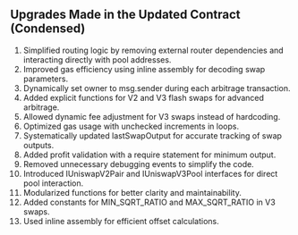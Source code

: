 ## Upgrades Made in the Updated Contract (Condensed)

1. Simplified routing logic by removing external router dependencies and interacting directly with pool addresses.
2. Improved gas efficiency using inline assembly for decoding swap parameters.
3. Dynamically set owner to msg.sender during each arbitrage transaction.
4. Added explicit functions for V2 and V3 flash swaps for advanced arbitrage.
5. Allowed dynamic fee adjustment for V3 swaps instead of hardcoding.
6. Optimized gas usage with unchecked increments in loops.
7. Systematically updated lastSwapOutput for accurate tracking of swap outputs.
8. Added profit validation with a require statement for minimum output.
9. Removed unnecessary debugging events to simplify the code.
10. Introduced IUniswapV2Pair and IUniswapV3Pool interfaces for direct pool interaction.
11. Modularized functions for better clarity and maintainability.
12. Added constants for MIN_SQRT_RATIO and MAX_SQRT_RATIO in V3 swaps.
13. Used inline assembly for efficient offset calculations.

